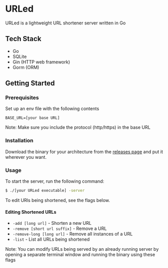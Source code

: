 # URLed

URLed is a lightweight URL shortener server written in Go

## Tech Stack

- Go
- SQLite
- Gin (HTTP web framework)
- Gorm (ORM)

## Getting Started

### Prerequisites

Set up an env file with the following contents

```BASE_URL=[your base URL]```

Note: Make sure you include the protocol (http/https) in the base URL

### Installation

Download the binary for your architecture from the [releases page](https://github.com/masoncfrancis/urled/releases)
and put it wherever you want.

### Usage

To start the server, run the following command:

```bash
$ ./[your URLed executable] -server
```

To edit URls being shortened, see the flags below.

#### Editing Shortened URLs

- `-add [long url]` - Shorten a new URL
- `-remove [short url suffix]` - Remove a URL
- `-remove-long [long url]` - Remove all instances of a URL
- `-list` - List all URLs being shortened

Note: You can modify URLs being served by an already running server by opening a separate terminal window and running
the binary using these flags
 
